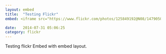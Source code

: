```yaml
---
layout: embed
title:  "Testing Flickr"
embed: <iframe src="https://www.flickr.com/photos/125849192@N08/14790507554/player/" width="320" height="251"></iframe>

date:   2014-07-31 05:06:25
category: flickr
---
```

Testing flickr Embed with embed layout.

